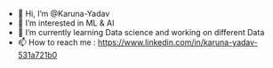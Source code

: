 - 👋 Hi, I’m @Karuna-Yadav
- 👀 I’m interested in ML & AI
- 🌱 I’m currently learning Data science and working on different Data
- 📫 How to reach me : https://www.linkedin.com/in/karuna-yadav-531a721b0

<!---
Karuna-Yadav/Karuna-Yadav is a ✨ special ✨ repository because its `README.md` (this file) appears on your GitHub profile.
You can click the Preview link to take a look at your changes.
--->
